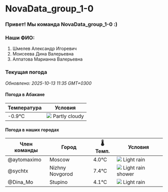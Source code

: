 # NovaData_group_1-0
### Привет! Мы команда NovaData_group_1-0 :)

### Наши ФИО:
1. Шмелев Александр Игоревич
2. Моисеева Дина Валерьевна
3. Алпатова Марианна Валерьевна

### Текущая погода
<!-- WEATHER:START -->
_Обновлено: 2025-10-13 11:35 GMT+0300_

#### Погода в Абакане

| Температура | Условия |
|-------------|----------|
| -0.9°C     | ![](https://cdn.weatherapi.com/weather/64x64/day/116.png) Partly cloudy |

#### Погода в наших городах

| Член команды  | Город               | 🌡️ Темп.  | Условия          |
|---------------|---------------------|-----------|--------------------|
| @aytomaximo    | Moscow              |    4.0°C | ![](https://cdn.weatherapi.com/weather/64x64/day/296.png) Light rain   |
| @sychtx        | Nizhny Novgorod     |    7.4°C | ![](https://cdn.weatherapi.com/weather/64x64/day/353.png) Light rain shower |
| @Dina_Mo       | Stupino             |    4.1°C | ![](https://cdn.weatherapi.com/weather/64x64/day/296.png) Light rain   |

<!-- WEATHER:END -->
